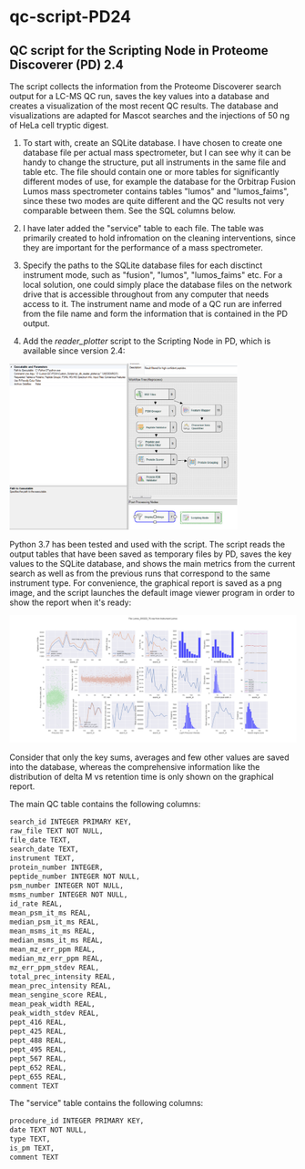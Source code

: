 # qc-script-PD24
## QC script for the Scripting Node in Proteome Discoverer (PD) 2.4

The script collects the information from the Proteome Discoverer search output for a LC-MS QC run, saves the key values into a database and creates a visualization of the most recent QC results. The database and visualizations are adapted for Mascot searches and the injections of 50 ng of HeLa cell tryptic digest.

1) To start with, create an SQLite database. I have chosen to create one database file per actual mass spectrometer, but I can see why it can be handy to change the structure, put all instruments in the same file and table etc. The file should contain one or more tables for significantly different modes of use, for example the database for the Orbitrap Fusion Lumos mass spectrometer contains tables "lumos" and "lumos_faims", since these two modes are quite different and the QC results not very comparable between them. See the SQL columns below.

2) I have later added the "service" table to each file. The table was primarily created to hold infromation on the cleaning interventions, since they are important for the performance of a mass spectrometer.

3) Specify the paths to the SQLite database files for each disctinct instrument mode, such as "fusion", "lumos", "lumos_faims" etc. For a local solution, one could simply place the database files on the network drive that is accessible throughout from any computer that needs access to it. The instrument name and mode of a QC run are inferred from the file name and form the information that is contained in the PD output.

4) Add the *reader_plotter* script to the Scripting Node in PD, which is available since version 2.4:

<img src="https://github.com/dev-ev/QC_Script_PD2.4/blob/master/Screenshot_PD2.4_QC_ConsensusWF.PNG" alt="drawing" width="400"/>

Python 3.7 has been tested and used with the script. The script reads the output tables that have been saved as temporary files by PD, saves the key values to the SQLite database, and shows the main metrics from the current search as well as from the previous runs that correspond to the same instrument type. For convenience, the graphical report is saved as a png image, and the script launches the default image viewer program in order to show the report when it's ready:

<img src="https://github.com/dev-ev/QC_Script_PD2.4/blob/master/QC_graphical_report_example.png" alt="drawing" width="800"/>

Consider that only the key sums, averages and few other values are saved into the database, whereas the comprehensive information like the distribution of delta M vs retention time is only shown on the graphical report.

The main QC table contains the following columns:

    search_id INTEGER PRIMARY KEY,
    raw_file TEXT NOT NULL,
    file_date TEXT,
    search_date TEXT,
    instrument TEXT,
    protein_number INTEGER,
    peptide_number INTEGER NOT NULL,
    psm_number INTEGER NOT NULL,
    msms_number INTEGER NOT NULL,
    id_rate REAL,
    mean_psm_it_ms REAL,
    median_psm_it_ms REAL,
    mean_msms_it_ms REAL,
    median_msms_it_ms REAL,
    mean_mz_err_ppm REAL,
    median_mz_err_ppm REAL,
    mz_err_ppm_stdev REAL,
    total_prec_intensity REAL,
    mean_prec_intensity REAL,
    mean_sengine_score REAL,
    mean_peak_width REAL,
    peak_width_stdev REAL,
    pept_416 REAL,
    pept_425 REAL,
    pept_488 REAL,
    pept_495 REAL,
    pept_567 REAL,
    pept_652 REAL,
    pept_655 REAL,
    comment TEXT

The "service" table contains the following columns:

    procedure_id INTEGER PRIMARY KEY,
    date TEXT NOT NULL,
    type TEXT,
    is_pm TEXT,
    comment TEXT
